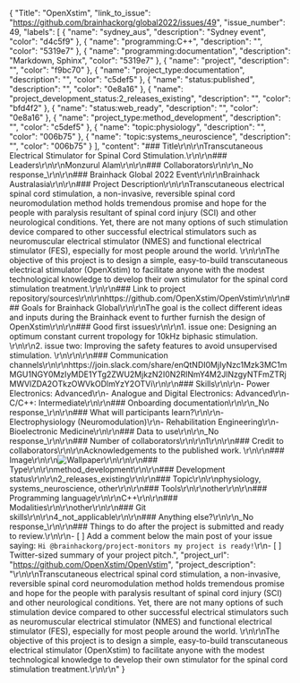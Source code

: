 {
  "Title": "OpenXstim",
  "link_to_issue": "https://github.com/brainhackorg/global2022/issues/49",
  "issue_number": 49,
  "labels": [
    {
      "name": "sydney_aus",
      "description": "Sydney event",
      "color": "d4c5f9"
    },
    {
      "name": "programming:C++",
      "description": "",
      "color": "5319e7"
    },
    {
      "name": "programming:documentation",
      "description": "Markdown, Sphinx",
      "color": "5319e7"
    },
    {
      "name": "project",
      "description": "",
      "color": "f9bc70"
    },
    {
      "name": "project_type:documentation",
      "description": "",
      "color": "c5def5"
    },
    {
      "name": "status:published",
      "description": "",
      "color": "0e8a16"
    },
    {
      "name": "project_development_status:2_releases_existing",
      "description": "",
      "color": "bfd4f2"
    },
    {
      "name": "status:web_ready",
      "description": "",
      "color": "0e8a16"
    },
    {
      "name": "project_type:method_development",
      "description": "",
      "color": "c5def5"
    },
    {
      "name": "topic:physiology",
      "description": "",
      "color": "006b75"
    },
    {
      "name": "topic:systems_neuroscience",
      "description": "",
      "color": "006b75"
    }
  ],
  "content": "### Title\r\n\r\nTranscutaneous Electrical Stimulator for Spinal Cord Stimulation.\r\n\r\n### Leaders\r\n\r\nMonzurul Alam\r\n\r\n### Collaborators\r\n\r\n_No response_\r\n\r\n### Brainhack Global 2022 Event\r\n\r\nBrainhack Australasia\r\n\r\n### Project Description\r\n\r\nTranscutaneous electrical spinal cord stimulation, a non-invasive, reversible spinal cord neuromodulation method holds tremendous promise and hope for the people with paralysis resultant of spinal cord injury (SCI) and other neurological conditions. Yet, there are not many options of such stimulation device compared to other successful electrical stimulators such as neuromuscular electrical stimulator (NMES) and functional electrical stimulator (FES), especially for most people around the world. \r\n\r\nThe objective of this project is to design a simple, easy-to-build transcutaneous electrical stimulator (OpenXstim) to facilitate anyone with the modest technological knowledge to develop their own stimulator for the spinal cord stimulation treatment.\r\n\r\n### Link to project repository/sources\r\n\r\nhttps://github.com/OpenXstim/OpenVstim\r\n\r\n### Goals for Brainhack Global\r\n\r\nThe goal is the collect different ideas and inputs during the Brainhack event to further furnish the design of OpenXstim\r\n\r\n### Good first issues\r\n\r\n1. issue one: Designing an optimum constant current tropology for 10kHz biphasic stimulation. \r\n\r\n2. issue two: Improving the safety features to avoid unsupervised stimulation. \r\n\r\n\r\n### Communication channels\r\n\r\nhttps://join.slack.com/share/enQtNDI0MjIyNzc1Mzk3MC1mMGU1NGY0MzIyMDE1YTg2ZWU2MjkzN2I0N2RlNmY4M2JlNzgyNTFmZTRjMWVlZDA2OTkzOWVkODlmYzY2OTVi\r\n\r\n### Skills\r\n\r\n- Power Electronics: Advanced\r\n- Analogue and Digital Electronics: Advanced\r\n- C/C++: Intermediate\r\n\r\n### Onboarding documentation\r\n\r\n_No response_\r\n\r\n### What will participants learn?\r\n\r\n- Electrophysiology (Neuromodulation)\r\n- Rehabilitation Engineering\r\n- Bioelectronic Medicine\r\n\r\n### Data to use\r\n\r\n_No response_\r\n\r\n### Number of collaborators\r\n\r\n1\r\n\r\n### Credit to collaborators\r\n\r\nAcknowledgements to the published work. \r\n\r\n### Image\r\n\r\n![Wallpaper](https://user-images.githubusercontent.com/109132792/196593681-4f6cc15a-1c59-4255-aee6-305fd1c8faf0.jpeg)\r\n\r\n\r\n### Type\r\n\r\nmethod_development\r\n\r\n### Development status\r\n\r\n2_releases_existing\r\n\r\n### Topic\r\n\r\nphysiology, systems_neuroscience, other\r\n\r\n### Tools\r\n\r\nother\r\n\r\n### Programming language\r\n\r\nC++\r\n\r\n### Modalities\r\n\r\nother\r\n\r\n### Git skills\r\n\r\n4_not_applicable\r\n\r\n### Anything else?\r\n\r\n_No response_\r\n\r\n### Things to do after the project is submitted and ready to review.\r\n\r\n- [ ] Add a comment below the main post of your issue saying: `Hi @brainhackorg/project-monitors my project is ready!`\r\n- [ ] Twitter-sized summary of your project pitch.",
  "project_url": "https://github.com/OpenXstim/OpenVstim",
  "project_description": "\r\n\r\nTranscutaneous electrical spinal cord stimulation, a non-invasive, reversible spinal cord neuromodulation method holds tremendous promise and hope for the people with paralysis resultant of spinal cord injury (SCI) and other neurological conditions. Yet, there are not many options of such stimulation device compared to other successful electrical stimulators such as neuromuscular electrical stimulator (NMES) and functional electrical stimulator (FES), especially for most people around the world. \r\n\r\nThe objective of this project is to design a simple, easy-to-build transcutaneous electrical stimulator (OpenXstim) to facilitate anyone with the modest technological knowledge to develop their own stimulator for the spinal cord stimulation treatment.\r\n\r\n"
}